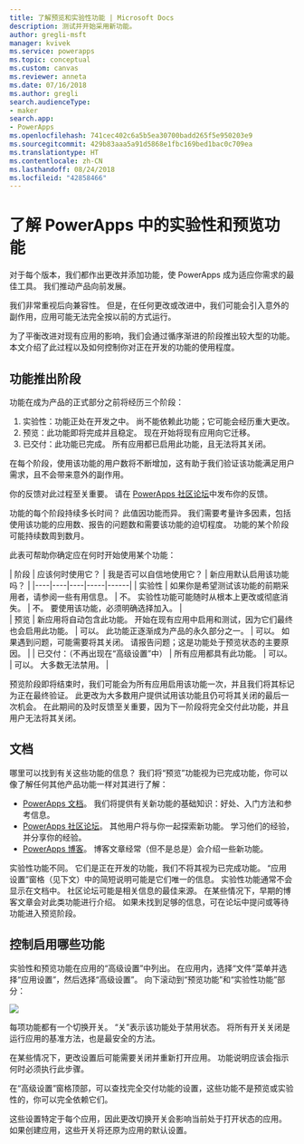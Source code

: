 ```yaml
---
title: 了解预览和实验性功能 | Microsoft Docs
description: 测试并开始采用新功能。
author: gregli-msft
manager: kvivek
ms.service: powerapps
ms.topic: conceptual
ms.custom: canvas
ms.reviewer: anneta
ms.date: 07/16/2018
ms.author: gregli
search.audienceType:
- maker
search.app:
- PowerApps
ms.openlocfilehash: 741cec402c6a5b5ea30700badd265f5e950203e9
ms.sourcegitcommit: 429b83aaa5a91d5868e1fbc169bed1bac0c709ea
ms.translationtype: HT
ms.contentlocale: zh-CN
ms.lasthandoff: 08/24/2018
ms.locfileid: "42858466"
---
```

# <a name="understand-experimental-and-preview-features-in-powerapps"></a>了解 PowerApps 中的实验性和预览功能

对于每个版本，我们都作出更改并添加功能，使 PowerApps 成为适应你需求的最佳工具。 我们推动产品向前发展。  

我们非常重视后向兼容性。 但是，在任何更改或改进中，我们可能会引入意外的副作用，应用可能无法完全按以前的方式运行。

为了平衡改进对现有应用的影响，我们会通过循序渐进的阶段推出较大型的功能。 本文介绍了此过程以及如何控制你对正在开发的功能的使用程度。

## <a name="feature-roll-out-stages"></a>功能推出阶段

功能在成为产品的正式部分之前将经历三个阶段：

1. 实验性：功能正处在开发之中。 尚不能依赖此功能；它可能会经历重大更改。
1. 预览：此功能即将完成并且稳定。 现在开始将现有应用向它迁移。
1. 已交付：此功能已完成。 所有应用都已启用此功能，且无法将其关闭。

在每个阶段，使用该功能的用户数将不断增加，这有助于我们验证该功能满足用户需求，且不会带来意外的副作用。

你的反馈对此过程至关重要。  请在 [PowerApps 社区论坛](https://powerusers.microsoft.com/t5/PowerApps-Community/ct-p/PowerApps1)中发布你的反馈。

功能的每个阶段持续多长时间？ 此值因功能而异。 我们需要考量许多因素，包括使用该功能的应用数、报告的问题数和需要该功能的迫切程度。 功能的某个阶段可能持续数周到数月。

此表可帮助你确定应在何时开始使用某个功能： 

| 阶段 | 应该何时使用它？ | 我是否可以自信地使用它？ | 新应用默认启用该功能吗？ | 
|----|----|----|-----|------|
| 实验性 | 如果你是希望测试该功能的前期采用者，请参阅一些有用信息。 | 不。  实验性功能可能随时从根本上更改或彻底消失。 | 不。 要使用该功能，必须明确选择加入。  |  
| 预览 | 新应用将自动包含此功能。  开始在现有应用中启用和测试，因为它们最终也会启用此功能。 | 可以。 此功能正逐渐成为产品的永久部分之一。  | 可以。 如果遇到问题，可能需要将其关闭。  请报告问题；这是功能处于预览状态的主要原因。 | 
| 已交付：（不再出现在“高级设置”中） | 所有应用都具有此功能。 | 可以。 | 可以。  大多数无法禁用。  |  

预览阶段即将结束时，我们可能会为所有应用启用该功能一次，并且我们将其标记为正在最终验证。  此更改为大多数用户提供试用该功能且仍可将其关闭的最后一次机会。 在此期间的及时反馈至关重要，因为下一阶段将完全交付此功能，并且用户无法将其关闭。  

## <a name="documentation"></a>文档

哪里可以找到有关这些功能的信息？  我们将“预览”功能视为已完成功能，你可以像了解任何其他产品功能一样对其进行了解： 
- [PowerApps 文档](https://docs.microsoft.com/powerapps/maker/canvas-apps/getting-started)。 我们将提供有关新功能的基础知识：好处、入门方法和参考信息。
- [PowerApps 社区论坛](https://powerusers.microsoft.com/t5/PowerApps-Community/ct-p/PowerApps1)。  其他用户将与你一起探索新功能。 学习他们的经验，并分享你的经验。
- [PowerApps 博客](https://powerapps.microsoft.com/blog/)。  博客文章经常（但不是总是）会介绍一些新功能。

实验性功能不同。  它们是正在开发的功能，我们不将其视为已完成功能。 “应用设置”窗格（见下文）中的简短说明可能是它们唯一的信息。 实验性功能通常不会显示在文档中。 社区论坛可能是相关信息的最佳来源。  在某些情况下，早期的博客文章会对此类功能进行介绍。  如果未找到足够的信息，可在论坛中提问或等待功能进入预览阶段。

## <a name="controlling-which-features-are-enabled"></a>控制启用哪些功能

实验性和预览功能在应用的“高级设置”中列出。  在应用内，选择“文件”菜单并选择“应用设置”，然后选择“高级设置”。 向下滚动到“预览功能”和“实验性功能”部分：

![](media/working-with-experimental/advanced-settings.png)

每项功能都有一个切换开关。  “关”表示该功能处于禁用状态。  将所有开关关闭是运行应用的基准方法，也是最安全的方法。

在某些情况下，更改设置后可能需要关闭并重新打开应用。  功能说明应该会指示何时必须执行此步骤。

在“高级设置”窗格顶部，可以查找完全交付功能的设置，这些功能不是预览或实验性的，你可以完全依赖它们。 

这些设置特定于每个应用，因此更改切换开关会影响当前处于打开状态的应用。 如果创建应用，这些开关将还原为应用的默认设置。
